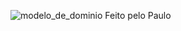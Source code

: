 
![modelo_de_dominio](https://github.com/HenriqueHuang/PPADS/assets/99227897/0c065685-c3e2-4fc5-b2d2-22e4816a2a40)
Feito pelo Paulo
